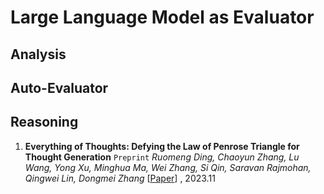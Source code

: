# Large Language Model as Evaluator

## Analysis

## Auto-Evaluator

## Reasoning
1. **Everything of Thoughts: Defying the Law of Penrose Triangle for Thought Generation**  `Preprint` 
    *Ruomeng Ding, Chaoyun Zhang, Lu Wang, Yong Xu, Minghua Ma, Wei Zhang, Si Qin, Saravan Rajmohan, Qingwei Lin, Dongmei Zhang* [[Paper](https://arxiv.org/pdf/2311.04254.pdf)] , 2023.11
